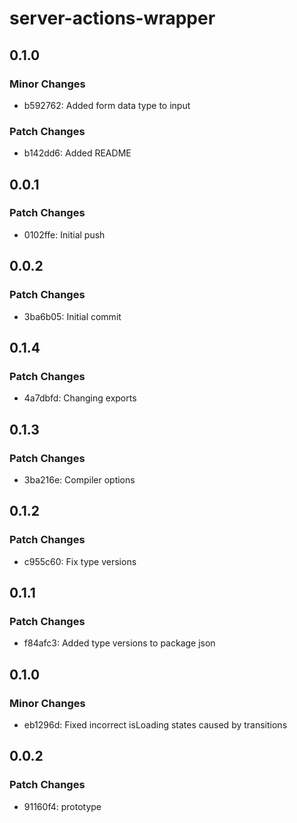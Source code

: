 # server-actions-wrapper

## 0.1.0

### Minor Changes

- b592762: Added form data type to input

### Patch Changes

- b142dd6: Added README

## 0.0.1

### Patch Changes

- 0102ffe: Initial push

## 0.0.2

### Patch Changes

- 3ba6b05: Initial commit

## 0.1.4

### Patch Changes

- 4a7dbfd: Changing exports

## 0.1.3

### Patch Changes

- 3ba216e: Compiler options

## 0.1.2

### Patch Changes

- c955c60: Fix type versions

## 0.1.1

### Patch Changes

- f84afc3: Added type versions to package json

## 0.1.0

### Minor Changes

- eb1296d: Fixed incorrect isLoading states caused by transitions

## 0.0.2

### Patch Changes

- 91160f4: prototype

